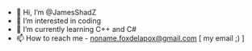 - 👋 Hi, I’m @JamesShadZ
- 👀 I’m interested in coding
- 🌱 I’m currently learning C++ and C#
- 📫 How to reach me - noname.foxdelapox@gmail.com [ my email ;) ]

